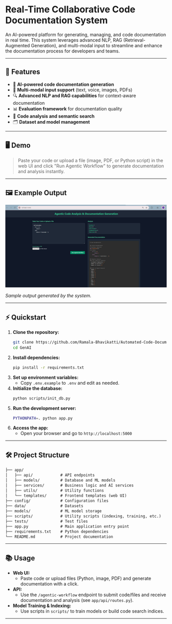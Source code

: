 # Real-Time Collaborative Code Documentation System

An AI-powered platform for generating, managing, and code documentation in real time. This system leverages advanced NLP, RAG (Retrieval-Augmented Generation), and multi-modal input to streamline and enhance the documentation process for developers and teams.

---

## 🚀 Features

- 🤖 **AI-powered code documentation generation**
- 🎤 **Multi-modal input support** (text, voice, images, PDFs)
- 🔍 **Advanced NLP and RAG capabilities** for context-aware documentation
- 📊 **Evaluation framework** for documentation quality
- 🧠 **Code analysis and semantic search**
- 🗂️ **Dataset and model management**

---

## 🖥️ Demo

> Paste your code or upload a file (image, PDF, or Python script) in the web UI and click "Run Agentic Workflow" to generate documentation and analysis instantly.

---

## 🖼️ Example Output

![Example Output](Output.jpeg)

*Sample output generated by the system.*

---

## ⚡ Quickstart

1. **Clone the repository:**
   ```bash
   git clone https://github.com/Ramala-Bhavikatti/Automated-Code-Documentation.git
   cd GenAI
   ```
2. **Install dependencies:**
   ```bash
   pip install -r requirements.txt
   ```
3. **Set up environment variables:**
   - Copy `.env.example` to `.env` and edit as needed.
4. **Initialize the database:**
   ```bash
   python scripts/init_db.py
   ```
5. **Run the development server:**
   ```bash
   PYTHONPATH=. python app.py
   ```
6. **Access the app:**
   - Open your browser and go to `http://localhost:5000`

---

## 🛠️ Project Structure

```
├── app/
│   ├── api/            # API endpoints
│   ├── models/         # Database and ML models
│   ├── services/       # Business logic and AI services
│   ├── utils/          # Utility functions
│   └── templates/      # Frontend templates (web UI)
├── config/             # Configuration files
├── data/               # Datasets
├── models/             # ML model storage
├── scripts/            # Utility scripts (indexing, training, etc.)
├── tests/              # Test files
├── app.py              # Main application entry point
├── requirements.txt    # Python dependencies
└── README.md           # Project documentation
```

---

## 📚 Usage

- **Web UI:**
  - Paste code or upload files (Python, image, PDF) and generate documentation with a click.
- **API:**
  - Use the `/agentic-workflow` endpoint to submit code/files and receive documentation and analysis (see `app/api/routes.py`).
- **Model Training & Indexing:**
  - Use scripts in `scripts/` to train models or build code search indices.

---

 